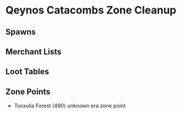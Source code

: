 # Qeynos Catacombs Zone Cleanup

## Spawns

## Merchant Lists

## Loot Tables

## Zone Points
* Toxxulia Forest (490) unknown era zone point
